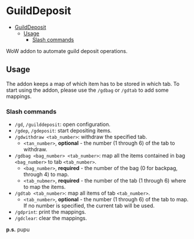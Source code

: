 # GuildDeposit

- [GuildDeposit](#guilddeposit)
  - [Usage](#usage)
    - [Slash commands](#slash-commands)

WoW addon to automate guild deposit operations.

## Usage

The addon keeps a map of which item has to be stored in which tab. To start using the addon, please use the `/gdbag` or `/gdtab` to add some mappings.

### Slash commands

- `/gd`, `/guilddeposit`: open configuration.
- `/gdep`, `/gdeposit`: start depositing items.
- `/gdwithdraw <tab_number>`: withdraw the specified tab.
  - `<tan_number>`, **optional** - the number (1 through 6) of the tab to withdraw.
- `/gdbag <bag_number> <tab_number>`: map all the items contained in bag `<bag_number>` to tab `<tab_number>`.
  - `<bag_number>`, **required** - the number of the bag (0 for backpag, through 4) to map.
  - `<tab_nubmer>`, **required** - the number of the tab (1 through 6) where to map the items.
- `/gdtab <tab_number>`: map all items of tab `<tab_number>`. 
  - `<tab_number>`, **optional** - the number (1 through 6) of the tab to map. If no number is specified, the current tab will be used.
- `/gdprint`: print the mappings.
- `/gdclear`: clear the mappings.

**p.s.** pupu

